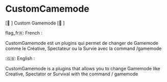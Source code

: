 # CustomCamemode
[📌 ] Custom Gamemode [📌 ]

flag_fr🇷: French : 

CustomGamemode est un plugins qui permet de changer de Gamemode comme le Créative, Spectateur ou la Survie avec la command /gamemode

:🇬🇧: English :

CustomGamemode is a plugins that allows you to change Gamemode like Creative, Spectator or Survival with the command / gamemode

